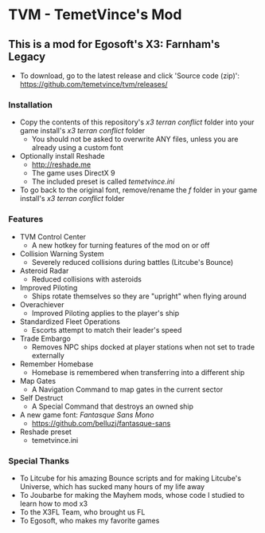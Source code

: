 # TVM - TemetVince's Mod

## This is a mod for Egosoft's X3: Farnham's Legacy
* To download, go to the latest release and click 'Source code (zip)': https://github.com/temetvince/tvm/releases/

### Installation
* Copy the contents of this repository's *x3 terran conflict* folder into your game install's *x3 terran conflict* folder
    * You should not be asked to overwrite ANY files, unless you are already using a custom font
* Optionally install Reshade
    * http://reshade.me
    * The game uses DirectX 9
    * The included preset is called *temetvince.ini*
* To go back to the original font, remove/rename the *f* folder in your game install's *x3 terran conflict* folder

### Features
* TVM Control Center
    * A new hotkey for turning features of the mod on or off
* Collision Warning System
    * Severely reduced collisions during battles (Litcube's Bounce)
* Asteroid Radar
    * Reduced collisions with asteroids
* Improved Piloting
    * Ships rotate themselves so they are "upright" when flying around
* Overachiever
    * Improved Piloting applies to the player's ship
* Standardized Fleet Operations
    * Escorts attempt to match their leader's speed
* Trade Embargo
    * Removes NPC ships docked at player stations when not set to trade externally
* Remember Homebase
    * Homebase is remembered when transferring into a different ship
* Map Gates
    * A Navigation Command to map gates in the current sector
* Self Destruct
    * A Special Command that destroys an owned ship
* A new game font: *Fantasque Sans Mono*
    * https://github.com/belluzj/fantasque-sans
* Reshade preset
    * temetvince.ini

### Special Thanks
* To Litcube for his amazing Bounce scripts and for making Litcube's Universe, which has sucked many hours of my life away
* To Joubarbe for making the Mayhem mods, whose code I studied to learn how to mod x3
* To the X3FL Team, who brought us FL
* To Egosoft, who makes my favorite games